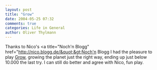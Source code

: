 ```yaml
---
layout: post
title: "Grow"
date: 2004-05-25 07:32
comments: true
categories: Life in General
author: Oliver Thylmann
---
```



Thanks to Nico's &lt;a title=&quot;Noch'n Blogg&quot; href=&quot;http://nico.blogg.de/&quot;&gt;Noch'n Blogg I had the pleasure to play [Grow](http://www.kiteretsu.jp/on/grow3/index.html), growing the planet just the right way, ending up just below 10.000 the last try. I can still do better and agree with Nico, fun play.


